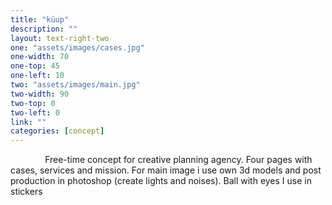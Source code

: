 ```yaml
---
title: "küup"
description: ""
layout: text-right-two
one: "assets/images/cases.jpg"
one-width: 70
one-top: 45
one-left: 10
two: "assets/images/main.jpg"
two-width: 90
two-top: 0
two-left: 0
link: ""
categories: [concept]
---
```


&nbsp; &nbsp; &nbsp; &nbsp; &nbsp; &nbsp; &nbsp; Free-time concept for creative planning agency. Four pages with cases, services and mission. For main image i use own 3d models and post production in photoshop (create lights and noises). Ball with eyes I use in stickers 